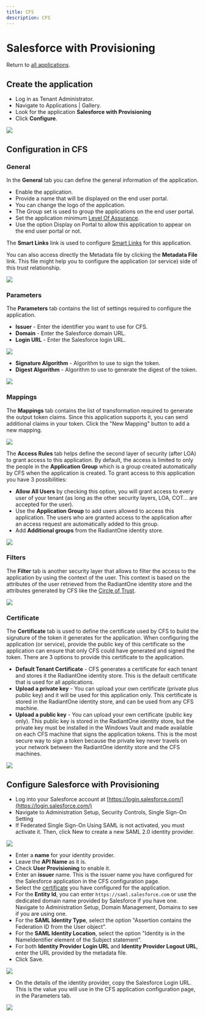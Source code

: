 ```yaml
---
title: CFS
description: CFS
---
```


Salesforce with Provisioning
============================

Return to [all applications](03-configuration#applications).

Create the application
----------------------

*   Log in as Tenant Administrator.
*   Navigate to Applications | Gallery.
*   Look for the application **Salesforce with Provisioning**
*   Click **Configure**.

![](media/salesforce-prov-configure.png)

Configuration in CFS
--------------------

### General

In the **General** tab you can define the general information of the application.

*   Enable the application.
*   Provide a name that will be displayed on the end user portal.
*   You can change the logo of the application.
*   The Group set is used to group the applications on the end user portal.
*   Set the application minimum [Level Of Assurance](02-getting-started#level-of-assurance).
*   Use the option Display on Portal to allow this application to appear on the end user portal or not.

The **Smart Links** link is used to configure [Smart Links](03-configuration#smart-links) for this application.

You can also access directly the Metadata file by clicking the **Metadata File** link. This file might help you to configure the application (or service) side of this trust relationship.

![](media/salesforce-prov-tab-general.png)

### Parameters

The **Parameters** tab contains the list of settings required to configure the application.

*   **Issuer** - Enter the identifier you want to use for CFS.
*   **Domain** - Enter the Salesforce domain URL.
*   **Login URL** - Enter the Salesforce login URL.

![](media/salesforce-prov-tab-parameters.png)

*   **Signature Algorithm** - Algorithm to use to sign the token.
*   **Digest Algorithm** - Algorithm to use to generate the digest of the token.

![](media/algorithms.png)

### Mappings

The **Mappings** tab contains the list of transformation required to generate the output token claims. Since this application supports it, you can send additional claims in your token. Click the "New Mapping" button to add a new mapping.

![](media/salesforce-prov-tab-mappings.png)

The **Access Rules** tab helps define the second layer of security (after LOA) to grant access to this application. By default, the access is limited to only the people in the **Application Group** which is a group created automatically by CFS when the application is created. To grant access to this application you have 3 possibilities:

*   **Allow All Users** by checking this option, you will grant access to every user of your tenant (as long as the other security layers, LOA, COT... are accepted for the user).
*   Use the **Application Group** to add users allowed to access this application. The users who are granted access to the application after an access request are automatically added to this group.
*   Add **Additional groups** from the RadiantOne identity store.

![](media/salesforce-prov-tab-access-rules.png)

### Filters

The **Filter** tab is another security layer that allows to filter the access to the application by using the context of the user. This context is based on the attributes of the user retrieved from the RadiantOne identity store and the attributes generated by CFS like the [Circle of Trust](02-getting-started#circle-of-trust).

![](media/salesforce-prov-tab-filter.png)

### Certificate

The **Certificate** tab is used to define the certificate used by CFS to build the signature of the token it generates for the application. When configuring the application (or service), provide the public key of this certificate so the application can ensure that only CFS could have generated and signed the token. There are 3 options to provide this certificate to the application.

*   **Default Tenant Certificate** - CFS generates a certificate for each tenant and stores it the RadiantOne identity store. This is the default certificate that is used for all applications.
*   **Upload a private key** - You can upload your own certificate (private plus public key) and it will be used for this application only. This certificate is stored in the RadiantOne identity store, and can be used from any CFS machine.
*   **Upload a public key** - You can upload your own certificate (public key only). This public key is stored in the RadiantOne identity store, but the private key must be installed in the Windows Vault and made available on each CFS machine that signs the application tokens. This is the most secure way to sign a token because the private key never travels on your network between the RadiantOne identity store and the CFS machines.

![](media/salesforce-prov-tab-certificate.png)

Configure Salesforce with Provisioning
--------------------------------------

*   Log into your Salesforce account at [https://login.salesforce.com/](https://login.salesforce.com/)
*   Navigate to Administration Setup, Security Controls, Single Sign-On Setting
*   If Federated Single Sign-On Using SAML is not activated, you must activate it. Then, click New to create a new SAML 2.0 identity provider.

![](media/salesforce-prov-1-new.png)

*   Enter a **name** for your identity provider.
*   Leave the **API Name** as it is.
*   Check **User Provisioning** to enable it.
*   Enter an **issuer** name. This is the issuer name you have configured for the Salesforce application in the CFS configuration page.
*   Select the [certificate](#certificate) you have configured for the application.
*   For the **Entity Id**, you can enter `https://saml.salesforce.com` or use the dedicated domain name provided by Salesforce if you have one. Navigate to Administration Setup, Domain Management, Domains to see if you are using one.
*   For the **SAML Identity Type**, select the option "Assertion contains the Federation ID from the User object".
*   For the **SAML Identity Location**, select the option "Identity is in the NameIdentifier element of the Subject statement".
*   For both **Identity Provider Login URL** and **Identity Provider Logout URL**, enter the URL provided by the metadata file.
*   Click Save.

![](media/salesforce-prov-2-configuration.png)

*   On the details of the identity provider, copy the Salesforce Login URL. This is the value you will use in the CFS application configuration page, in the Parameters tab.

![](media/salesforce-prov-3-result.png)